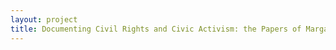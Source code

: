```yaml
--- 
layout: project 
title: Documenting Civil Rights and Civic Activism: the Papers of Margaret Bush Wilson
---
```



